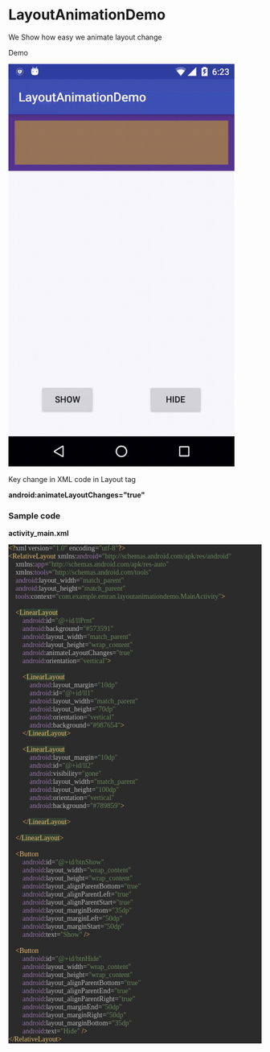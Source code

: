 # LayoutAnimationDemo
We Show how easy we animate layout change

<p>Demo</p>
<img src="https://github.com/Emran-Java/LayoutAnimationDemo/blob/master/app/demo.gif" height="800" />

<p>Key change in XML code in Layout tag</p>
<p><b>android:animateLayoutChanges="true"</b></p>

<h3>Sample code</h3>
<p><b>activity_main.xml</b></p>

<div><pre style="color: rgb(169, 183, 198); font-family: 'Source Code Pro'; font-size: 10.5pt; background-color: rgb(43, 43, 43);"><span style="color: rgb(232, 191, 106);">&lt;?</span><span style="color: rgb(186, 186, 186);">xml version=</span><span style="color: rgb(106, 135, 89);">"1.0" </span><span style="color: rgb(186, 186, 186);">encoding=</span><span style="color: rgb(106, 135, 89);">"utf-8"</span><span style="color: rgb(232, 191, 106);">?&gt;<br></span><span style="color: rgb(232, 191, 106);">&lt;RelativeLayout </span><span style="color: rgb(186, 186, 186);">xmlns:</span><span style="color: rgb(152, 118, 170);">android</span><span style="color: rgb(186, 186, 186);">=</span><span style="color: rgb(106, 135, 89);">"http://schemas.android.com/apk/res/android"<br></span><span style="color: rgb(106, 135, 89);">    </span><span style="color: rgb(186, 186, 186);">xmlns:</span><span style="color: rgb(152, 118, 170);">app</span><span style="color: rgb(186, 186, 186);">=</span><span style="color: rgb(106, 135, 89);">"http://schemas.android.com/apk/res-auto"<br></span><span style="color: rgb(106, 135, 89);">    </span><span style="color: rgb(186, 186, 186);">xmlns:</span><span style="color: rgb(152, 118, 170);">tools</span><span style="color: rgb(186, 186, 186);">=</span><span style="color: rgb(106, 135, 89);">"http://schemas.android.com/tools"<br></span><span style="color: rgb(106, 135, 89);">    </span><span style="color: rgb(152, 118, 170);">android</span><span style="color: rgb(186, 186, 186);">:layout_width=</span><span style="color: rgb(106, 135, 89);">"match_parent"<br></span><span style="color: rgb(106, 135, 89);">    </span><span style="color: rgb(152, 118, 170);">android</span><span style="color: rgb(186, 186, 186);">:layout_height=</span><span style="color: rgb(106, 135, 89);">"match_parent"<br></span><span style="color: rgb(106, 135, 89);">    </span><span style="color: rgb(152, 118, 170);">tools</span><span style="color: rgb(186, 186, 186);">:context=</span><span style="color: rgb(106, 135, 89);">"com.example.emran.layoutanimationdemo.MainActivity"</span><span style="color: rgb(232, 191, 106);">&gt;<br></span><span style="color: rgb(232, 191, 106);"><br></span><span style="color: rgb(232, 191, 106);">    &lt;</span><span style="color: rgb(232, 191, 106); background-color: rgb(52, 65, 52);">LinearLayout</span><span style="color: rgb(232, 191, 106);"><br></span><span style="color: rgb(232, 191, 106);">        </span><span style="color: rgb(152, 118, 170);">android</span><span style="color: rgb(186, 186, 186);">:id=</span><span style="color: rgb(106, 135, 89);">"@+id/llPrnt"<br></span><span style="color: rgb(106, 135, 89);">        </span><span style="color: rgb(152, 118, 170);">android</span><span style="color: rgb(186, 186, 186);">:background=</span><span style="color: rgb(106, 135, 89);">"#573591"<br></span><span style="color: rgb(106, 135, 89);">        </span><span style="color: rgb(152, 118, 170);">android</span><span style="color: rgb(186, 186, 186);">:layout_width=</span><span style="color: rgb(106, 135, 89);">"match_parent"<br></span><span style="color: rgb(106, 135, 89);">        </span><span style="color: rgb(152, 118, 170);">android</span><span style="color: rgb(186, 186, 186);">:layout_height=</span><span style="color: rgb(106, 135, 89);">"wrap_content"<br></span><span style="color: rgb(106, 135, 89);">        </span><span style="color: rgb(152, 118, 170);">android</span><span style="color: rgb(186, 186, 186);">:animateLayoutChanges=</span><span style="color: rgb(106, 135, 89);">"true"<br></span><span style="color: rgb(106, 135, 89);">        </span><span style="color: rgb(152, 118, 170);">android</span><span style="color: rgb(186, 186, 186);">:orientation=</span><span style="color: rgb(106, 135, 89);">"vertical"</span><span style="color: rgb(232, 191, 106);">&gt;<br></span><span style="color: rgb(232, 191, 106);"><br></span><span style="color: rgb(232, 191, 106);">        &lt;</span><span style="color: rgb(232, 191, 106); background-color: rgb(52, 65, 52);">LinearLayout</span><span style="color: rgb(232, 191, 106);"><br></span><span style="color: rgb(232, 191, 106);">            </span><span style="color: rgb(152, 118, 170);">android</span><span style="color: rgb(186, 186, 186);">:layout_margin=</span><span style="color: rgb(106, 135, 89);">"10dp"<br></span><span style="color: rgb(106, 135, 89);">            </span><span style="color: rgb(152, 118, 170);">android</span><span style="color: rgb(186, 186, 186);">:id=</span><span style="color: rgb(106, 135, 89);">"@+id/ll1"<br></span><span style="color: rgb(106, 135, 89);">            </span><span style="color: rgb(152, 118, 170);">android</span><span style="color: rgb(186, 186, 186);">:layout_width=</span><span style="color: rgb(106, 135, 89);">"match_parent"<br></span><span style="color: rgb(106, 135, 89);">            </span><span style="color: rgb(152, 118, 170);">android</span><span style="color: rgb(186, 186, 186);">:layout_height=</span><span style="color: rgb(106, 135, 89);">"70dp"<br></span><span style="color: rgb(106, 135, 89);">            </span><span style="color: rgb(152, 118, 170);">android</span><span style="color: rgb(186, 186, 186);">:orientation=</span><span style="color: rgb(106, 135, 89);">"vertical"<br></span><span style="color: rgb(106, 135, 89);">            </span><span style="color: rgb(152, 118, 170);">android</span><span style="color: rgb(186, 186, 186);">:background=</span><span style="color: rgb(106, 135, 89);">"#987654"</span><span style="color: rgb(232, 191, 106);">&gt;<br></span><span style="color: rgb(232, 191, 106);">        &lt;/</span><span style="color: rgb(232, 191, 106); background-color: rgb(52, 65, 52);">LinearLayout</span><span style="color: rgb(232, 191, 106);">&gt;<br></span><span style="color: rgb(232, 191, 106);"><br></span><span style="color: rgb(232, 191, 106);">        &lt;</span><span style="color: rgb(232, 191, 106); background-color: rgb(52, 65, 52);">LinearLayout</span><span style="color: rgb(232, 191, 106);"><br></span><span style="color: rgb(232, 191, 106);">            </span><span style="color: rgb(152, 118, 170);">android</span><span style="color: rgb(186, 186, 186);">:layout_margin=</span><span style="color: rgb(106, 135, 89);">"10dp"<br></span><span style="color: rgb(106, 135, 89);">            </span><span style="color: rgb(152, 118, 170);">android</span><span style="color: rgb(186, 186, 186);">:id=</span><span style="color: rgb(106, 135, 89);">"@+id/ll2"<br></span><span style="color: rgb(106, 135, 89);">            </span><span style="color: rgb(152, 118, 170);">android</span><span style="color: rgb(186, 186, 186);">:visibility=</span><span style="color: rgb(106, 135, 89);">"gone"<br></span><span style="color: rgb(106, 135, 89);">            </span><span style="color: rgb(152, 118, 170);">android</span><span style="color: rgb(186, 186, 186);">:layout_width=</span><span style="color: rgb(106, 135, 89);">"match_parent"<br></span><span style="color: rgb(106, 135, 89);">            </span><span style="color: rgb(152, 118, 170);">android</span><span style="color: rgb(186, 186, 186);">:layout_height=</span><span style="color: rgb(106, 135, 89);">"100dp"<br></span><span style="color: rgb(106, 135, 89);">            </span><span style="color: rgb(152, 118, 170);">android</span><span style="color: rgb(186, 186, 186);">:orientation=</span><span style="color: rgb(106, 135, 89);">"vertical"<br></span><span style="color: rgb(106, 135, 89);">            </span><span style="color: rgb(152, 118, 170);">android</span><span style="color: rgb(186, 186, 186);">:background=</span><span style="color: rgb(106, 135, 89);">"#789859"</span><span style="color: rgb(232, 191, 106);">&gt;<br></span><span style="color: rgb(232, 191, 106);"><br></span><span style="color: rgb(232, 191, 106);">        &lt;/</span><span style="color: rgb(232, 191, 106); background-color: rgb(52, 65, 52);">LinearLayout</span><span style="color: rgb(232, 191, 106);">&gt;<br></span><span style="color: rgb(232, 191, 106);"><br></span><span style="color: rgb(232, 191, 106);">    &lt;/</span><span style="color: rgb(232, 191, 106); background-color: rgb(52, 65, 52);">LinearLayout</span><span style="color: rgb(232, 191, 106);">&gt;<br></span><span style="color: rgb(232, 191, 106);"><br></span><span style="color: rgb(232, 191, 106);">    &lt;Button<br></span><span style="color: rgb(232, 191, 106);">        </span><span style="color: rgb(152, 118, 170);">android</span><span style="color: rgb(186, 186, 186);">:id=</span><span style="color: rgb(106, 135, 89);">"@+id/btnShow"<br></span><span style="color: rgb(106, 135, 89);">        </span><span style="color: rgb(152, 118, 170);">android</span><span style="color: rgb(186, 186, 186);">:layout_width=</span><span style="color: rgb(106, 135, 89);">"wrap_content"<br></span><span style="color: rgb(106, 135, 89);">        </span><span style="color: rgb(152, 118, 170);">android</span><span style="color: rgb(186, 186, 186);">:layout_height=</span><span style="color: rgb(106, 135, 89);">"wrap_content"<br></span><span style="color: rgb(106, 135, 89);">        </span><span style="color: rgb(152, 118, 170);">android</span><span style="color: rgb(186, 186, 186);">:layout_alignParentBottom=</span><span style="color: rgb(106, 135, 89);">"true"<br></span><span style="color: rgb(106, 135, 89);">        </span><span style="color: rgb(152, 118, 170);">android</span><span style="color: rgb(186, 186, 186);">:layout_alignParentLeft=</span><span style="color: rgb(106, 135, 89);">"true"<br></span><span style="color: rgb(106, 135, 89);">        </span><span style="color: rgb(152, 118, 170);">android</span><span style="color: rgb(186, 186, 186);">:layout_alignParentStart=</span><span style="color: rgb(106, 135, 89);">"true"<br></span><span style="color: rgb(106, 135, 89);">        </span><span style="color: rgb(152, 118, 170);">android</span><span style="color: rgb(186, 186, 186);">:layout_marginBottom=</span><span style="color: rgb(106, 135, 89);">"35dp"<br></span><span style="color: rgb(106, 135, 89);">        </span><span style="color: rgb(152, 118, 170);">android</span><span style="color: rgb(186, 186, 186);">:layout_marginLeft=</span><span style="color: rgb(106, 135, 89);">"50dp"<br></span><span style="color: rgb(106, 135, 89);">        </span><span style="color: rgb(152, 118, 170);">android</span><span style="color: rgb(186, 186, 186);">:layout_marginStart=</span><span style="color: rgb(106, 135, 89);">"50dp"<br></span><span style="color: rgb(106, 135, 89);">        </span><span style="color: rgb(152, 118, 170);">android</span><span style="color: rgb(186, 186, 186);">:text=</span><span style="color: rgb(106, 135, 89);">"Show" </span><span style="color: rgb(232, 191, 106);">/&gt;<br></span><span style="color: rgb(232, 191, 106);"><br></span><span style="color: rgb(232, 191, 106);">    &lt;Button<br></span><span style="color: rgb(232, 191, 106);">        </span><span style="color: rgb(152, 118, 170);">android</span><span style="color: rgb(186, 186, 186);">:id=</span><span style="color: rgb(106, 135, 89);">"@+id/btnHide"<br></span><span style="color: rgb(106, 135, 89);">        </span><span style="color: rgb(152, 118, 170);">android</span><span style="color: rgb(186, 186, 186);">:layout_width=</span><span style="color: rgb(106, 135, 89);">"wrap_content"<br></span><span style="color: rgb(106, 135, 89);">        </span><span style="color: rgb(152, 118, 170);">android</span><span style="color: rgb(186, 186, 186);">:layout_height=</span><span style="color: rgb(106, 135, 89);">"wrap_content"<br></span><span style="color: rgb(106, 135, 89);">        </span><span style="color: rgb(152, 118, 170);">android</span><span style="color: rgb(186, 186, 186);">:layout_alignParentBottom=</span><span style="color: rgb(106, 135, 89);">"true"<br></span><span style="color: rgb(106, 135, 89);">        </span><span style="color: rgb(152, 118, 170);">android</span><span style="color: rgb(186, 186, 186);">:layout_alignParentEnd=</span><span style="color: rgb(106, 135, 89);">"true"<br></span><span style="color: rgb(106, 135, 89);">        </span><span style="color: rgb(152, 118, 170);">android</span><span style="color: rgb(186, 186, 186);">:layout_alignParentRight=</span><span style="color: rgb(106, 135, 89);">"true"<br></span><span style="color: rgb(106, 135, 89);">        </span><span style="color: rgb(152, 118, 170);">android</span><span style="color: rgb(186, 186, 186);">:layout_marginEnd=</span><span style="color: rgb(106, 135, 89);">"50dp"<br></span><span style="color: rgb(106, 135, 89);">        </span><span style="color: rgb(152, 118, 170);">android</span><span style="color: rgb(186, 186, 186);">:layout_marginRight=</span><span style="color: rgb(106, 135, 89);">"50dp"<br></span><span style="color: rgb(106, 135, 89);">        </span><span style="color: rgb(152, 118, 170);">android</span><span style="color: rgb(186, 186, 186);">:layout_marginBottom=</span><span style="color: rgb(106, 135, 89);">"35dp"<br></span><span style="color: rgb(106, 135, 89);">        </span><span style="color: rgb(152, 118, 170);">android</span><span style="color: rgb(186, 186, 186);">:text=</span><span style="color: rgb(106, 135, 89);">"Hide" </span><span style="color: rgb(232, 191, 106);">/&gt;<br></span><span style="color: rgb(232, 191, 106);">&lt;/RelativeLayout&gt;<br></span></pre></div>

